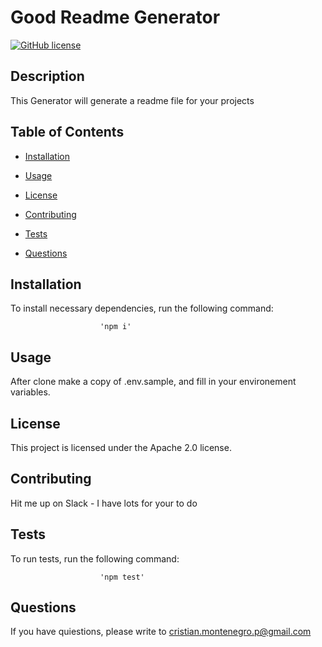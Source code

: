 
                    
# Good Readme Generator
[![GitHub license](https://img.shields.io/badge/license-Apache2.0-blue.svg)](https://github.com/cristianmontenegrop/H09-good-readme-generator)

## Description

This Generator will generate a readme file for your projects

## Table of Contents 

* [Installation](#installation)

* [Usage](#usage)

* [License](#license)

* [Contributing](#contributing)

* [Tests](#tests)

* [Questions](#questions)

## Installation

To install necessary dependencies, run the following command:


                        
                        'npm i'
                    
                        

## Usage

After clone make a copy of .env.sample, and fill in your environement variables.

## License

This project is licensed under the Apache 2.0 license.
  
## Contributing

Hit me up on Slack - I have lots for your to do

## Tests

To run tests, run the following command:


                        
                        'npm test'
                        
                        

## Questions

If you have quiestions, please write to cristian.montenegro.p@gmail.com



                    